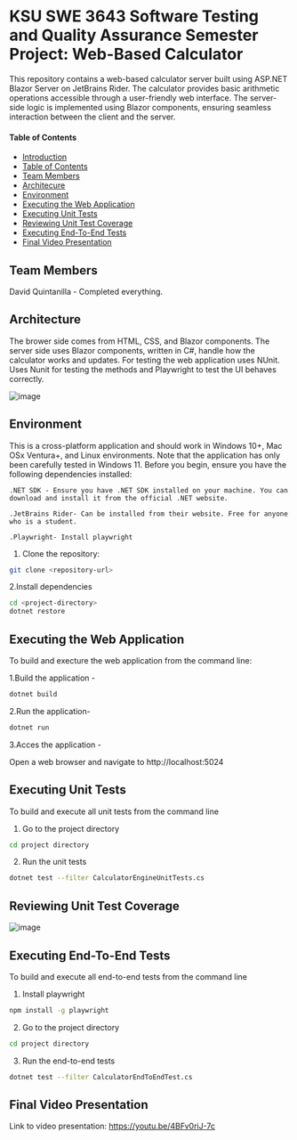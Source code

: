 # KSU SWE 3643 Software Testing and Quality Assurance Semester Project: Web-Based Calculator
This repository contains a web-based calculator server built using ASP.NET Blazor Server on JetBrains Rider. The calculator provides basic arithmetic operations accessible through a user-friendly web interface. The server-side logic is implemented using Blazor components, ensuring seamless interaction between the client and the server.


#### Table of Contents

-  [Introduction](#ksu-swe-3643-software-testing-and-quality-assurance-semester-project-web-based-calulator)
-  [Table of Contents](#table-of-contents)
-  [Team Members](#team-members)
-  [Architecure](#architecture)
-  [Environment](#environment)
-  [Executing the Web Application](#Executing-the-web-application)
-  [Executing Unit Tests](#executing-unit-tests)
-  [Reviewing Unit Test Coverage](#reviewing-unit-test-coverage)
-  [Executing End-To-End Tests](#executing-end-to-end-tests)
-  [Final Video Presentation](#final-video-presentation)
  
## Team Members
David Quintanilla - Completed everything. 

## Architecture
The brower side comes from HTML, CSS, and Blazor components. The server side uses Blazor components, written in C#, handle how the calculator works and updates. For testing the web application uses NUnit. Uses Nunit for testing the methods and Playwright to test the UI behaves correctly. 

![image](https://github.com/davidqm7/TestingQAProject/assets/128763329/126ea783-ec29-454c-9b57-089caf03c65d)


## Environment 

This is a cross-platform application and should work in Windows 10+, Mac OSx Ventura+, and Linux environments. Note that the application has only been carefully tested in Windows 11.
Before you begin, ensure you have the following dependencies installed:

    .NET SDK - Ensure you have .NET SDK installed on your machine. You can download and install it from the official .NET website.

    .JetBrains Rider- Can be installed from their website. Free for anyone who is a student. 

    .Playwright- Install playwright

1. Clone the repository:
```bash
git clone <repository-url>
```
2.Install dependencies 
```bash
cd <project-directory>
dotnet restore
```

## Executing the Web Application
To build and execture the web application from the command line: 

1.Build the application -
```bash
dotnet build
```
2.Run the application-
```bash
dotnet run
```
3.Acces the application -

Open a web browser and navigate to http://localhost:5024

## Executing Unit Tests
To build and execute all unit tests from the command line

1. Go to the project directory
```bash
cd project directory 
```
2. Run the unit tests
```bash
dotnet test --filter CalculatorEngineUnitTests.cs
```

## Reviewing Unit Test Coverage
![image](https://github.com/davidqm7/TestingQAProject/assets/128763329/8b7f4a86-1b9d-420a-9cf0-dfedad4a4527)

## Executing End-To-End Tests
To build and execute all end-to-end tests from the command line

1. Install playwright
```bash
npm install -g playwright
```
2. Go to the project directory
```bash
cd project directory 
```
3. Run the end-to-end tests
```bash
dotnet test --filter CalculatorEndToEndTest.cs
```

## Final Video Presentation
Link to video presentation: 
https://youtu.be/4BFv0riJ-7c
